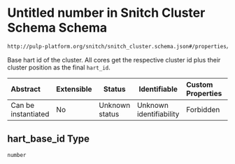# Untitled number in Snitch Cluster Schema Schema

```txt
http://pulp-platform.org/snitch/snitch_cluster.schema.json#/properties/hart_base_id
```

Base hart id of the cluster. All cores get the respective cluster id plus their cluster position as the final `hart_id`.


| Abstract            | Extensible | Status         | Identifiable            | Custom Properties | Additional Properties | Access Restrictions | Defined In                                                                        |
| :------------------ | ---------- | -------------- | ----------------------- | :---------------- | --------------------- | ------------------- | --------------------------------------------------------------------------------- |
| Can be instantiated | No         | Unknown status | Unknown identifiability | Forbidden         | Allowed               | none                | [snitch_cluster.schema.json\*](snitch_cluster.schema.json "open original schema") |

## hart_base_id Type

`number`
